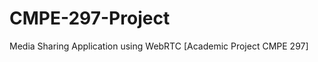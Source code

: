 CMPE-297-Project
================

Media Sharing Application using WebRTC [Academic Project CMPE 297]
